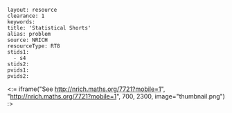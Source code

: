 ````
layout: resource
clearance: 1
keywords:
title: 'Statistical Shorts'
alias: problem
source: NRICH
resourceType: RT8
stids1: 
  - s4
stids2:
pvids1:
pvids2:

````

<:= iframe("See http://nrich.maths.org/7721?mobile=1", "http://nrich.maths.org/7721?mobile=1", 700, 2300, image="thumbnail.png") :>

